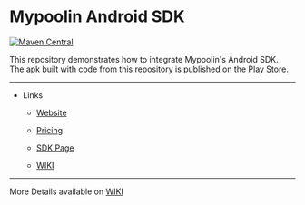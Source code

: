 # Mypoolin Android SDK
[![Maven Central](https://maven-badges.herokuapp.com/maven-central/com.mypoolin/sdk/badge.svg?style=plastic)](https://maven-badges.herokuapp.com/maven-central/com.mypoolin/sdk)


This repository demonstrates how to integrate Mypoolin's Android SDK.    
The apk built with code from this repository is published on the [Play Store](https://play.google.com/store/apps/details?id=com.app.mypoolin).

----------

* Links
  * [Website](https://mypoolin.com)

  * [Pricing](https://mypoolin.com/api.html)

  * [SDK Page](https://anaghvj.github.io/mypoolin-android-sdk/)
  
  * [WIKI](https://github.com/anaghvj/mypoolin-android-sdk/wiki)

***
More Details available on [WIKI](https://github.com/anaghvj/mypoolin-android-sdk/wiki)
